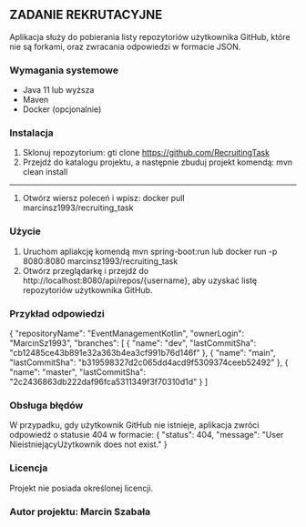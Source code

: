 ## ZADANIE REKRUTACYJNE

Aplikacja służy do pobierania listy repozytoriów użytkownika GitHub,
które nie są forkami, oraz zwracania odpowiedzi w formacie JSON.

### Wymagania systemowe
- Java 11 lub wyższa
- Maven
- Docker (opcjonalnie)

### Instalacja
1. Sklonuj repozytorium: gti clone https://github.com/RecruitingTask
2. Przejdź do katalogu projektu, a następnie zbuduj projekt komendą: mvn clean install
-----------------------------------------------------
1. Otwórz wiersz poleceń i wpisz: docker pull marcinsz1993/recruiting_task

### Użycie
1. Uruchom apliakcję komendą mvn spring-boot:run lub docker run -p 8080:8080 marcinsz1993/recruiting_task
2. Otwórz przeglądarkę i przejdź do http://localhost:8080/api/repos/{username},
   aby uzyskać listę repozytoriów użytkownika GitHub.

### Przykład odpowiedzi
{
"repositoryName": "EventManagementKotlin",
"ownerLogin": "MarcinSz1993",
"branches": [
{
"name": "dev",
"lastCommitSha": "cb12485ce43b891e32a363b4ea3cf991b76d146f"
},
{
"name": "main",
"lastCommitSha": "b319598327d2c065dd4acd9f5309374ceeb52492"
},
{
"name": "master",
"lastCommitSha": "2c2436863db222daf96fca5311349f3f70310d1d"
}
]

### Obsługa błędów
W przypadku, gdy użytkownik GitHub nie istnieje,
aplikacja zwróci odpowiedź o statusie 404 w formacie:
{
"status": 404,
"message": "User NieistniejącyUżytkownik does not exist."
}


### Licencja
Projekt nie posiada określonej licencji.

### Autor projektu: Marcin Szabała